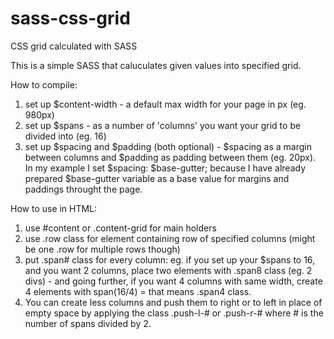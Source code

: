 sass-css-grid
=============

CSS grid calculated with SASS

This is a simple SASS that caluculates given values into specified grid. 

How to compile:
1. set up $content-width - a default max width for your page in px (eg. 980px)
2. set up $spans - as a number of 'columns' you want your grid to be divided into (eg. 16)
3. set up $spacing and $padding (both optional) - $spacing as a margin between columns and $padding as padding between them (eg. 20px).
    In my example I set $spacing: $base-gutter; because I have already prepared $base-gutter variable as a base value for margins and paddings throught the page.

How to use in HTML:
1. use #content or .content-grid for main holders
2. use .row class for element containing row of specified columns (might be one .row for multiple rows though)
3. put .span# class for every column: eg. if you set up your $spans to 16, and you want 2 columns, place two elements with .span8 class (eg. 2 divs) -
  and going further, if you want 4 columns with same width, create 4 elements with span(16/4) = that means .span4 class.
4. You can create less columns and push them to right or to left in place of empty space by applying the class .push-l-#
  or .push-r-# where # is the number of spans divided by 2.
